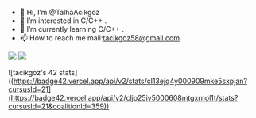 - 👋 Hi, I’m @TalhaAcikgoz
- 👀 I’m interested in C/C++ .
- 🌱 I’m currently learning C/C++ .
- 📫 How to reach me mail:tacikgoz58@gmail.com

<img src="https://github-readme-stats.vercel.app/api?username=TalhaAcikgoz&show_icons=true" /> <img src="https://github-readme-streak-stats.herokuapp.com/?user=TalhaAcikgoz" />

![tacikgoz's 42 stats]((https://badge42.vercel.app/api/v2/stats/cl13ejq4y000909mke5sxpjan?cursusId=21](https://badge42.vercel.app/api/v2/cljo25iv5000608mtgxrnol1t/stats?cursusId=21&coalitionId=359))

<!---
TalhaAcikgoz/TalhaAcikgoz is a ✨ special ✨ repository because its `README.md` (this file) appears on your GitHub profile.
You can click the Preview link to take a look at your changes.
--->
